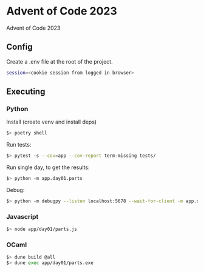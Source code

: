 # Advent of Code 2023

Advent of Code 2023

## Config

Create a .env file at the root of the project.

```bash
session=<cookie session from logged in browser>
```

## Executing

### Python

Install (create venv and install deps)

```bash
$> poetry shell
```

Run tests:

```bash
$> pytest -s --cov=app --cov-report term-missing tests/
```

Run single day, to get the results:

```bash
$> python -m app.day01.parts
```

Debug:

```bash
$> python -m debugpy --listen localhost:5678 --wait-for-client -m app.day01.parts
```

### Javascript

```bash
$> node app/day01/parts.js
```

### OCaml

```bash
$> dune build @all
$> dune exec app/day01/parts.exe
```

